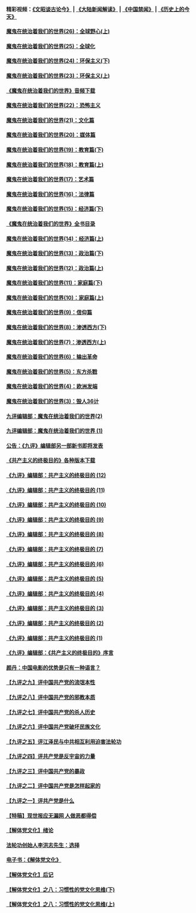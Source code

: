 #### 精彩视频：[《文昭谈古论今》](https://github.com/gfw-breaker/wenzhao/blob/master/README.md?t=12170031) | [《大陆新闻解读》](https://github.com/gfw-breaker/ntdtv-comedy/blob/master/README.md?t=12170031) | [《中国禁闻》](https://github.com/gfw-breaker/ntdtv-news/blob/master/README.md?t=12170031) | [《历史上的今天》](https://github.com/gfw-breaker/today-in-history/blob/master/README.md?t=12170031) 

#### [魔鬼在统治着我们的世界(26)：全球野心(上)](../pages/nsc422/n10900318.md?t=12170031) 

#### [魔鬼在统治着我们的世界(25)：全球化](../pages/nsc422/n10788205.md?t=12170031) 

#### [魔鬼在统治着我们的世界(24)：环保主义(下)](../pages/nsc422/n10695307.md?t=12170031) 

#### [魔鬼在统治着我们的世界(23)：环保主义(上)](../pages/nsc422/n10688613.md?t=12170031) 

#### [《魔鬼在统治着我们的世界》音频下载](../pages/nsc422/n10635553.md?t=12170031) 

#### [魔鬼在统治着我们的世界(22)：恐怖主义](../pages/nsc422/n10614727.md?t=12170031) 

#### [魔鬼在统治着我们的世界(21)：文化篇](../pages/nsc422/n10597706.md?t=12170031) 

#### [魔鬼在统治着我们的世界(20)：媒体篇](../pages/nsc422/n10586579.md?t=12170031) 

#### [魔鬼在统治着我们的世界(19)：教育篇(下)](../pages/nsc422/n10564808.md?t=12170031) 

#### [魔鬼在统治着我们的世界(18)：教育篇(上)](../pages/nsc422/n10526970.md?t=12170031) 

#### [魔鬼在统治着我们的世界(17)：艺术篇](../pages/nsc422/n10499093.md?t=12170031) 

#### [魔鬼在统治着我们的世界(16)：法律篇](../pages/nsc422/n10485969.md?t=12170031) 

#### [魔鬼在统治着我们的世界(15)：经济篇(下)](../pages/nsc422/n10469975.md?t=12170031) 

#### [《魔鬼在统治着我们的世界》全书目录](../pages/nsc422/n10464261.md?t=12170031) 

#### [魔鬼在统治着我们的世界(14)：经济篇(上)](../pages/nsc422/n10457370.md?t=12170031) 

#### [魔鬼在统治着我们的世界(13)：政治篇(下)](../pages/nsc422/n10448270.md?t=12170031) 

#### [魔鬼在统治着我们的世界(12)：政治篇(上)](../pages/nsc422/n10444576.md?t=12170031) 

#### [魔鬼在统治着我们的世界(11)：家庭篇(下)](../pages/nsc422/n10440961.md?t=12170031) 

#### [魔鬼在统治着我们的世界(10)：家庭篇(上)](../pages/nsc422/n10435448.md?t=12170031) 

#### [魔鬼在统治着我们的世界(9)：信仰篇](../pages/nsc422/n10432159.md?t=12170031) 

#### [魔鬼在统治着我们的世界(8)：渗透西方(下)](../pages/nsc422/n10429603.md?t=12170031) 

#### [魔鬼在统治着我们的世界(7)：渗透西方(上)](../pages/nsc422/n10426013.md?t=12170031) 

#### [魔鬼在统治着我们的世界(6)：输出革命](../pages/nsc422/n10421536.md?t=12170031) 

#### [魔鬼在统治着我们的世界(5)：东方杀戮](../pages/nsc422/n10417707.md?t=12170031) 

#### [魔鬼在统治着我们的世界(4)：欧洲发端](../pages/nsc422/n10414890.md?t=12170031) 

#### [魔鬼在统治着我们的世界(3)：毁人36计](../pages/nsc422/n10411583.md?t=12170031) 

#### [九评编辑部：魔鬼在统治着我们的世界(2)](../pages/nsc422/n10410036.md?t=12170031) 

#### [九评编辑部：魔鬼在统治着我们的世界 (1)](../pages/nsc422/n10406825.md?t=12170031) 

#### [公告：《九评》编辑部另一部新书即将发表](../pages/nsc422/n10405104.md?t=12170031) 

#### [《共产主义的终极目的》各种版本下载](../pages/nsc422/n10022138.md?t=12170031) 

#### [《九评》编辑部：共产主义的终极目的 (12)](../pages/nsc422/n9933272.md?t=12170031) 

#### [《九评》编辑部：共产主义的终极目的 (11)](../pages/nsc422/n9924973.md?t=12170031) 

#### [《九评》编辑部：共产主义的终极目的 (10)](../pages/nsc422/n9920883.md?t=12170031) 

#### [《九评》编辑部：共产主义的终极目的 (9)](../pages/nsc422/n9916363.md?t=12170031) 

#### [《九评》编辑部：共产主义的终极目的 (8)](../pages/nsc422/n9912488.md?t=12170031) 

#### [《九评》编辑部：共产主义的终极目的 (7)](../pages/nsc422/n9901176.md?t=12170031) 

#### [《九评》编辑部：共产主义的终极目的 (6)](../pages/nsc422/n9899359.md?t=12170031) 

#### [《九评》编辑部：共产主义的终极目的 (5)](../pages/nsc422/n9893174.md?t=12170031) 

#### [《九评》编辑部：共产主义的终极目的 (4)](../pages/nsc422/n9891246.md?t=12170031) 

#### [《九评》编辑部：共产主义的终极目的 (3)](../pages/nsc422/n9879879.md?t=12170031) 

#### [《九评》编辑部：共产主义的终极目的 (2)](../pages/nsc422/n9876205.md?t=12170031) 

#### [《九评》编辑部：共产主义的终极目的 (1)](../pages/nsc422/n9865857.md?t=12170031) 

#### [《九评》编辑部：《共产主义的终极目的》序言](../pages/nsc422/n9862666.md?t=12170031) 

#### [颜丹：中国电影的优势是只有一种语言？](../pages/nsc422/n9583062.md?t=12170031) 

#### [【九评之九】评中国共产党的流氓本性](../pages/nsc422/n737542.md?t=12170031) 

#### [【九评之八】评中国共产党的邪教本质](../pages/nsc422/n735942.md?t=12170031) 

#### [【九评之七】评中国共产党的杀人历史](../pages/nsc422/n733806.md?t=12170031) 

#### [【九评之六】评中国共产党破坏民族文化](../pages/nsc422/n731667.md?t=12170031) 

#### [【九评之五】评江泽民与中共相互利用迫害法轮功](../pages/nsc422/n730058.md?t=12170031) 

#### [【九评之四】评共产党是反宇宙的力量](../pages/nsc422/n727814.md?t=12170031) 

#### [【九评之三】评中国共产党的暴政](../pages/nsc422/n725597.md?t=12170031) 

#### [【九评之二】评中国共产党是怎样起家的](../pages/nsc422/n723946.md?t=12170031) 

#### [【九评之一】评共产党是什么](../pages/nsc422/n722529.md?t=12170031) 

#### [【特稿】现世报应无漏网 人做恶都得偿](../pages/nsc422/n4215167.md?t=12170031) 

#### [【解体党文化】绪论](../pages/nsc422/n1449356.md?t=12170031) 

#### [法轮功创始人李洪志先生：选择](../pages/nsc422/n3580738.md?t=12170031) 

#### [电子书：《解体党文化》](../pages/nsc422/n1573484.md?t=12170031) 

#### [【解体党文化】后记](../pages/nsc422/n1531999.md?t=12170031) 

#### [【解体党文化】之八：习惯性的党文化思维(下)](../pages/nsc422/n1526477.md?t=12170031) 

#### [【解体党文化】之八：习惯性的党文化思维(上)](../pages/nsc422/n1520631.md?t=12170031) 


